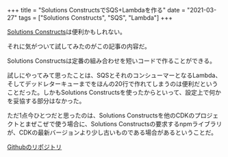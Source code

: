 +++
title = "Solutions ConstructsでSQS+Lambdaを作る"
date = "2021-03-27"
tags = ["Solutions Constructs", "SQS", "Lambda"]
+++

[Solutions Constructs](https://docs.aws.amazon.com/solutions/latest/constructs/welcome.html)は便利かもしれない。

それに気がついて試してみたのがこの記事の内容だ。

Solutions Constructsは定番の組み合わせを短いコードで作ることができる。

試しにやってみて思ったことは、SQSとそれのコンシューマーとなるLambda、そしてデッドレターキューまでをほんの20行で作れてしまうのは便利だということだった。しかもSolutions Constructsを使ったからといって、設定上で何かを妥協する部分はなかった。

ただ1点今ひとつだと思ったのは、Solutions Constructsを他のCDKのプロジェクトとまぜこぜで使う場合に、Solutions Constructsの要求するnpmライブラリが、CDKの最新バージョンより少し古いものである場合があるということだ。

[Githubのリポジトリ](https://github.com/suzukiken/scsqslamda)
